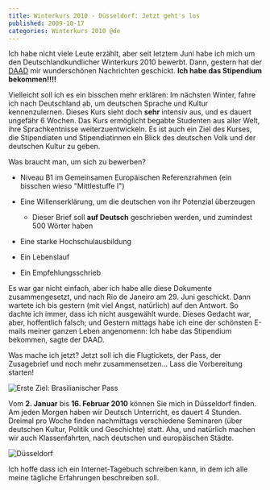 ```yaml
---
title: Winterkurs 2010 - Düsseldorf: Jetzt geht's los
published: 2009-10-17
categories: Winterkurs 2010 @de
---
```


Ich habe nicht viele Leute erzählt, aber seit letztem Juni habe ich mich um den Deutschlandkundlicher Winterkurs 2010 bewerbt.
Dann, gestern hat der [DAAD][1] mir wunderschönen Nachrichten geschickt. **Ich habe das Stipendium bekommen!!!!**

[1]: <http://rio.daad.de/>

Vielleicht soll ich es ein bisschen mehr erklären:
Im nächsten Winter, fahre ich nach Deutschland ab, um deutschen Sprache und Kultur kennenzulernen.
Dieses Kurs sieht doch **sehr** intensiv aus, und es dauert ungefähr 6 Wochen.
Das Kurs ermöglicht begabte Studenten aus aller Welt, ihre Sprachkentnisse weiterzuentwickeln.
Es ist auch ein Ziel des Kurses, die Stipendiaten und Stipendiatinnen ein Blick des deutschen Volk und der deutschen Kultur zu geben.


Was braucht man, um sich zu bewerben?

  * Niveau B1 im Gemeinsamen Europäischen Referenzrahmen (ein bisschen wieso "Mittlestuffe I")

  * Eine Willenserklärung, um die deutschen von ihr Potenzial überzeugen
      + Dieser Brief soll **auf Deutsch** geschrieben werden, und zumindest 500 Wörter haben

  * Eine starke Hochschulausbildung

  * Ein Lebenslauf

  * Ein Empfehlungsschrieb

Es war gar nicht einfach, aber ich habe alle diese Dokumente zusammengesetzt, und nach Rio de Janeiro am 29. Juni geschickt.
Dann wartete ich bis gestern (mit viel Angst, natürlich) auf den Antwort.
So dachte ich immer, dass ich nicht ausgewählt wurde.
Dieses Gedacht war, aber, hoffentlich falsch;
und Gestern mittags habe ich eine der schönsten E-mails meiner ganzen Leben angenomenn:
Ich habe das Stipendium bekommen, sagte der DAAD.

Was mache ich jetzt? Jetzt soll ich die Flugtickets, der Pass, der Zusagebrief und noch mehr zusammensetzen...
Lass die Vorbereitung starten!

![Erste Ziel: Brasilianischer Pass](/files/imgs/2009-10_15_mhg_passaporte.jpg)

Vom **2. Januar** bis **16. Februar 2010** können Sie mich in Düsseldorf finden.
Am jeden Morgen haben wir Deutsch Unterricht, es dauert 4 Stunden.
Dreimal pro Woche finden nachmittags verschiedene Seminaren (über deutschen Kultur, Politik und Geschichte) statt.
Aha, und natürlich machen wir auch Klassenfahrten, nach deutschen und europäischen Städte.

![Düsseldorf](/files/imgs/2009-10_Duesseldorf_riverside_by_night_01.jpg)

Ich hoffe dass ich ein Internet-Tagebuch schreiben kann, in dem ich alle meine tägliche Erfahrungen beschreiben soll.

